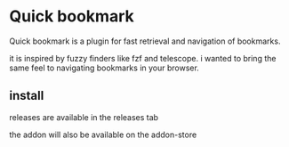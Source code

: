 # Quick bookmark

Quick bookmark is a plugin for fast retrieval and navigation of bookmarks.

it is inspired by fuzzy finders like fzf and telescope. i wanted to bring the same feel to navigating bookmarks in your browser.

## install

releases are available in the releases tab

the addon will also be available on the addon-store
